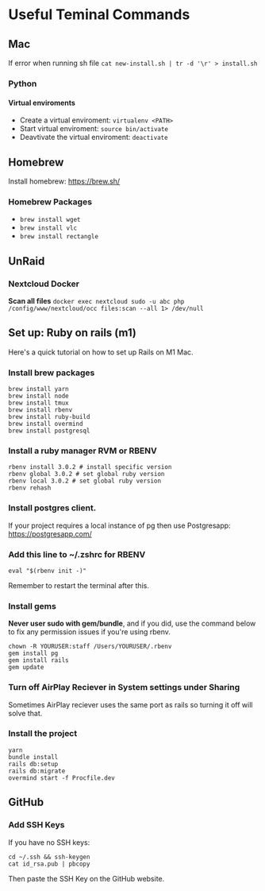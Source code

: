 # Useful Teminal Commands

## Mac
If error when running sh file 
`cat new-install.sh | tr -d '\r' > install.sh`
### Python
#### Virtual enviroments
- Create a virtual enviroment: `virtualenv <PATH>`
- Start virtual enviroment: `source bin/activate`
- Deavtivate the virtual enviroment: `deactivate`

## Homebrew 
Install homebrew: https://brew.sh/

### Homebrew Packages
- `brew install wget`
- `brew install vlc`
- `brew install rectangle`

## UnRaid
### Nextcloud Docker
**Scan all files**
`docker exec nextcloud sudo -u abc php /config/www/nextcloud/occ files:scan --all 1> /dev/null`

## Set up: Ruby on rails (m1)
Here's a quick tutorial on how to set up Rails on M1 Mac.

### Install brew packages
```
brew install yarn
brew install node
brew install tmux
brew install rbenv
brew install ruby-build
brew install overmind
brew install postgresql
```

### Install a ruby manager RVM or RBENV
```
rbenv install 3.0.2 # install specific version
rbenv global 3.0.2 # set global ruby version
rbenv local 3.0.2 # set global ruby version
rbenv rehash
```
### Install postgres client. 
If your project requires a local instance of pg then use Postgresapp:
https://postgresapp.com/

### Add this line to ~/.zshrc for RBENV
```
eval "$(rbenv init -)"
```
Remember to restart the terminal after this. 

### Install gems
**Never user sudo with gem/bundle**, and if you did, use the command below to fix any permission issues if you're using rbenv.
```
chown -R YOURUSER:staff /Users/YOURUSER/.rbenv
gem install pg
gem install rails
gem update
```

### Turn off AirPlay Reciever in System settings under Sharing
Sometimes AirPlay reciever uses the same port as rails so turning it off will solve that.

### Install the project
``` 
yarn
bundle install
rails db:setup
rails db:migrate
overmind start -f Procfile.dev
```

## GitHub
### Add SSH Keys
If you have no SSH keys: 
```
cd ~/.ssh && ssh-keygen
cat id_rsa.pub | pbcopy
```
Then paste the SSH Key on the GitHub website.
